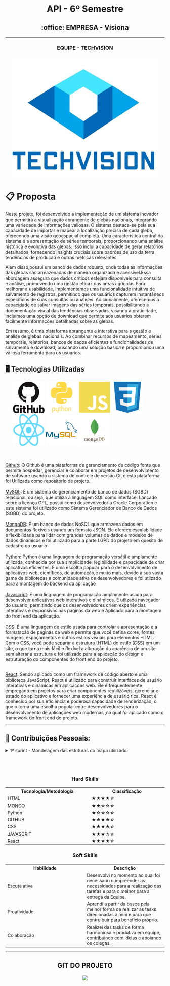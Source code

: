 <h1 align="center"> API - 6º Semestre</h1>
<h2 align="center">:office: EMPRESA - Visiona </h2>


----------------------------------------------------------------------------------------------------------------------------------------------------------------------------------
<h3 align="center"> 
 EQUIPE - TECHVISION
<h3 align="center"> 

![logo_projeto](https://github.com/Orlandi-a11/PortifolioFatecApi/blob/main/IMG/TECHVISION.jpeg)



# :clipboard: Proposta

Neste projeto, foi desenvolvido a implementação de um sistema inovador que permitirá a visualização abrangente de glebas nacionais, integrando uma variedade de informações valiosas. O sistema destaca-se pela sua capacidade de importar e mapear a localização precisa de cada gleba, oferecendo uma visão geoespacial completa. Uma característica central do sistema é a apresentação de séries temporais, proporcionando uma análise histórica e evolutiva das glebas. Isso inclui a capacidade de gerar relatórios detalhados, fornecendo insights cruciais sobre padrões de uso da terra, tendências de produção e outras métricas relevantes.

Além disso,possui um banco de dados robusto, onde todas as informações das glebas são armazenadas de maneira organizada e acessível.Essa abordagem assegura que dados críticos estejam disponíveis para consulta e análise, promovendo uma gestão eficaz das áreas agrícolas.Para melhorar a usabilidade, implementamos uma funcionalidade intuitiva de salvamento de registros, permitindo que os usuários capturem instantâneos específicos de suas consultas ou análises. Adicionalmente, oferecemos a capacidade de salvar imagens das séries temporais, possibilitando a documentação visual das tendências observadas, visando a praticidade, incluímos uma opção de download que permite aos usuários obterem facilmente informações detalhadas sobre as glebas.

Em resumo, é uma plataforma abrangente e interativa para a gestão e análise de glebas nacionais. Ao combinar recursos de mapeamento, séries temporais, relatórios, bancos de dados eficientes e funcionalidades de salvamento e download, buscando uma solução basica e proporcionou uma valiosa ferramenta para os usuarios.
 

## :desktop_computer: Tecnologias Utilizadas
<ul>
<img src="https://raw.githubusercontent.com/devicons/devicon/1119b9f84c0290e0f0b38982099a2bd027a48bf1/icons/github/github-original-wordmark.svg" width="100"    height="100" />	
<img src="https://raw.githubusercontent.com/devicons/devicon/1119b9f84c0290e0f0b38982099a2bd027a48bf1/icons/python/python-plain-wordmark.svg" width="100" height="100" />
<img src="https://raw.githubusercontent.com/devicons/devicon/master/icons/javascript/javascript-plain.svg" width="100" height="100" />
<img src="https://raw.githubusercontent.com/devicons/devicon/master/icons/css3/css3-original.svg" width="100" height="100" />
<img src="https://github.com/TechVisionn/tech-parent/blob/main/docs/Images/React-icon.svg.png" width="100" height="100" />
 <img src="https://raw.githubusercontent.com/devicons/devicon/1119b9f84c0290e0f0b38982099a2bd027a48bf1/icons/mysql/mysql-original-wordmark.svg" width="100"    height="100" />	 
 <img src="https://github.com/TechVisionn/tech-parent/blob/main/docs/Images/Mongodb-PNG-Image-HD.png" width="100"    height="100"/>

</ul>
 <br></br>
 <a href="https://github.com">Github</a>: O Github é uma plataforma de gerenciamento de código fonte que permite hospedar, gerenciar e colaborar em projetos de desenvolvimento de software usando o sistema de controle de versão Git e esta plataforma foi  Utilizada como repositório de projeto. 
<br></br>
<a href="https://www.mysql.com/">MySQL</a>: É um sistema de gerenciamento de banco de dados (SGBD) relacional, ou seja, que utiliza a linguagem SQL como interface. Lançado sobre a licença GPL, possui como desenvolvedor a Oracle Corporation e este sistema foi utilizado como Sistema Gerenciador de Banco de Dados (SGBD) do projeto.
<br></br>
<a href="https://www.mongodb.com/pt-br">MongoDB</a>: É um banco de dados NoSQL que armazena dados em documentos flexíveis usando um formato JSON. Ele oferece escalabilidade e flexibilidade para lidar com grandes volumes de dados e modelos de dados dinâmicos e foi utilizado para a parte LGPD do projeto em quesito de cadastro do usuario.
<br></br>
<a href="https://www.python.org">Python</a>: Python é uma linguagem de programação versátil e amplamente utilizada, conhecida por sua simplicidade, legibilidade e capacidade de criar aplicativos eficientes. É uma escolha popular para o desenvolvimento de aplicativos web, científicos, de automação,e muito mais, devido à sua vasta gama de bibliotecas e comunidade ativa de desenvolvedores e foi utilzado para a montagem do backend da aplicação
<br></br>
<a href="https://developer.mozilla.org/en-US/docs/Web/JavaScript">Javascript</a>: É uma linguagem de programação amplamente usada para desenvolver aplicativos web interativos e dinâmicos. É utlizada navegador do usuário, permitindo que os desenvolvedores criem experiências interativas e responsivas nas páginas da web e Aplicado para a montagem do front end da aplicação.
<br></br>
<a href="https://developer.mozilla.org/en-US/docs/Web/CSS">CSS</a>: É uma linguagem de estilo usada para controlar a apresentação e a formatação de páginas da web e permite que você defina cores, fontes, margens, espaçamentos e outros estilos visuais para elementos HTML. Com o CSS, você pode separar a estrutura (HTML) do estilo (CSS) em um site, o que torna mais fácil e flexível a alteração da aparência de um site sem alterar a estrutura e foi utilizado para a aplicação do design e estruturação do componentes do front end do projeto.
<br></br>

<a href="https://reactjs.org">React</a>: Sendo aplicado como um framework de código aberto e uma biblioteca JavaScript, React é utilizado para construir interfaces de usuário interativas e dinâmicas em aplicações web. Ele é frequentemente empregado em projetos para criar componentes reutilizáveis, gerenciar o estado do aplicativo e fornecer uma experiência de usuário rica. React é conhecido por sua eficiência e poderosa capacidade de renderização, o que o torna uma escolha popular entre desenvolvedores para o desenvolvimento de aplicações web modernas ,na qual foi aplicado como o framework do front end do projeto.

-------------------------------------------------------------------------------------------------------------------------------------------------------------

 ## :dart: Contribuições Pessoais: 


<details>
<summary> 1º sprint - Mondelagem das estuturas do mapa utilizado: </summary>
  
- Inserção dos principais componentes,botões e configurações para a futura visualização das glebas do projeto;

2° Sprint - Criação da tela home do projeto do sistema:
- Realizada a criação das telas visual o sistema de login e cadastro do projeto para que siga para o mapa principal;

3° Sprint - Ajuste na demonstração das glebas e inserção de serie temporal no sistema :
- Inserção das series temporais ja criadas para o sistema e inserção de um botão com a capacidade de gerar imagem da serie temporal;

4° Sprint -Melhore do layout das telas para a vizualziação do cliente:
- E como sprint final realizei os ajustes de tempo e minuto para a transferencia de dados do projeto;

</details>

  
</details>


<br></br>

<h3 align="center"> Hard Skills </h3>
  <table align="center">
    <tr>
      <th width="300px">Tecnologia/Metodologia</th>
      <th width="300px">Classificação</th>
    </tr>
    <tr>
      <td>HTML</td>
      <td>★★★★☆</td>
    </tr>
    <tr>
      <td>MONGO</td>
      <td>★★☆☆☆</td>
    </tr>	
    <tr>
      <td>Python</td>
      <td>★☆☆☆☆</td>
    </tr>
    <tr>
      <td>GITHUB</td>
      <td>★★★★☆</td>
    </tr>
     <tr>
      <td>CSS</td>
      <td>★★★★☆</td>
    </tr>
      <tr>
      <td>JAVASCRIT</td>
      <td>★★★☆☆</td>
    </tr>
 <tr>
      <td>React</td>
      <td>★★★★☆</td>
    </tr>


  </table>

 <h3 align="center">Soft Skills</h3>
  <table align="center">
    <tr>
      <th width="300px">Habilidade</th>
      <th width="300px">Descrição</th>
    </tr>
    <tr>
      <td>Escuta ativa</td>
      <td>Desenvolvi no momento ao qual foi necessario compreender as necessidades para a realização das tarefas e para o melhor para a entrega da Equipe.</td>
    </tr>
    <tr>
      <td>Proatividade</td>
      <td>Aprendi a partir da busca pela melhor forma de realizar as tasks direcionadas a mim e para que contruibuir para beneficio próprio.</td>
    </tr>
    <tr>
      <td>Colaboração</td>
      <td>Realizei das tasks de forma harmoniosa e produtiva em equipe, contribuindo com ideias e apoiando os colegas.</td>
  </table>

----------------------------------------------------------------------------------------------------------------------------------------------------------------------------------

<h2 align="center"> GIT DO PROJETO</h2>

<h5 align="center"><a href="https://github.com/TechVisionn"><img src="https://img.shields.io/badge/GitHub-Repositório Projeto-181717?style=for-the-badge&logo=github"></a>
</h5>

